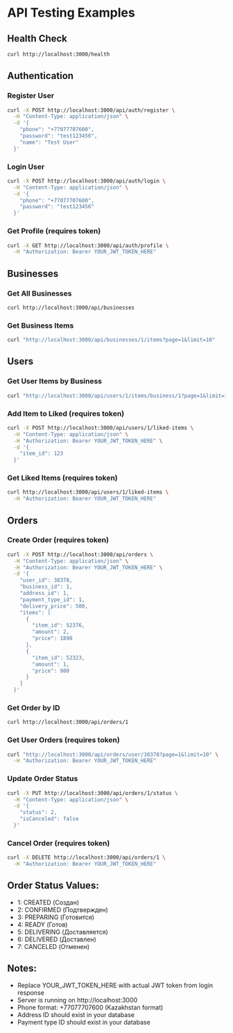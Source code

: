 # API Testing Examples

## Health Check
```bash
curl http://localhost:3000/health
```

## Authentication

### Register User
```bash
curl -X POST http://localhost:3000/api/auth/register \
  -H "Content-Type: application/json" \
  -d '{
    "phone": "+77077707600",
    "password": "test123456",
    "name": "Test User"
  }'
```

### Login User
```bash
curl -X POST http://localhost:3000/api/auth/login \
  -H "Content-Type: application/json" \
  -d '{
    "phone": "+77077707600",
    "password": "test123456"
  }'
```

### Get Profile (requires token)
```bash
curl -X GET http://localhost:3000/api/auth/profile \
  -H "Authorization: Bearer YOUR_JWT_TOKEN_HERE"
```

## Businesses

### Get All Businesses
```bash
curl http://localhost:3000/api/businesses
```

### Get Business Items
```bash
curl "http://localhost:3000/api/businesses/1/items?page=1&limit=10"
```

## Users

### Get User Items by Business
```bash
curl "http://localhost:3000/api/users/1/items/business/1?page=1&limit=10"
```

### Add Item to Liked (requires token)
```bash
curl -X POST http://localhost:3000/api/users/1/liked-items \
  -H "Content-Type: application/json" \
  -H "Authorization: Bearer YOUR_JWT_TOKEN_HERE" \
  -d '{
    "item_id": 123
  }'
```

### Get Liked Items (requires token)
```bash
curl http://localhost:3000/api/users/1/liked-items \
  -H "Authorization: Bearer YOUR_JWT_TOKEN_HERE"
```

## Orders

### Create Order (requires token)
```bash
curl -X POST http://localhost:3000/api/orders \
  -H "Content-Type: application/json" \
  -H "Authorization: Bearer YOUR_JWT_TOKEN_HERE" \
  -d '{
    "user_id": 38378,
    "business_id": 1,
    "address_id": 1,
    "payment_type_id": 1,
    "delivery_price": 500,
    "items": [
      {
        "item_id": 52376,
        "amount": 2,
        "price": 1890
      },
      {
        "item_id": 52323,
        "amount": 1,
        "price": 980
      }
    ]
  }'
```

### Get Order by ID
```bash
curl http://localhost:3000/api/orders/1
```

### Get User Orders (requires token)
```bash
curl "http://localhost:3000/api/orders/user/38378?page=1&limit=10" \
  -H "Authorization: Bearer YOUR_JWT_TOKEN_HERE"
```

### Update Order Status
```bash
curl -X PUT http://localhost:3000/api/orders/1/status \
  -H "Content-Type: application/json" \
  -d '{
    "status": 2,
    "isCanceled": false
  }'
```

### Cancel Order (requires token)
```bash
curl -X DELETE http://localhost:3000/api/orders/1 \
  -H "Authorization: Bearer YOUR_JWT_TOKEN_HERE"
```

## Order Status Values:
- 1: CREATED (Создан)
- 2: CONFIRMED (Подтвержден)
- 3: PREPARING (Готовится)
- 4: READY (Готов)
- 5: DELIVERING (Доставляется)
- 6: DELIVERED (Доставлен)
- 7: CANCELED (Отменен)

## Notes:
- Replace YOUR_JWT_TOKEN_HERE with actual JWT token from login response
- Server is running on http://localhost:3000
- Phone format: +77077707600 (Kazakhstan format)
- Address ID should exist in your database
- Payment type ID should exist in your database
